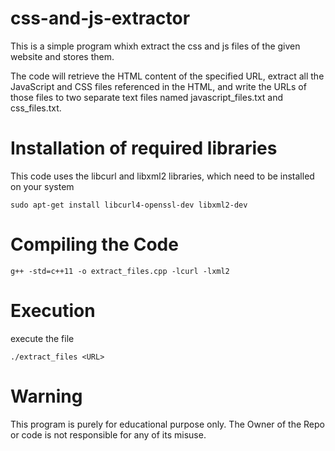 # css-and-js-extractor
This is a simple program whixh extract the css and js files of the given website and stores them. 

The code will retrieve the HTML content of the specified URL, extract all the JavaScript and CSS files referenced in the HTML, and write the URLs of those files to two separate text files named javascript_files.txt and css_files.txt.

# Installation of required libraries
This code uses the libcurl and libxml2 libraries, which need to be installed on your system

    sudo apt-get install libcurl4-openssl-dev libxml2-dev

# Compiling the Code

    g++ -std=c++11 -o extract_files.cpp -lcurl -lxml2

# Execution
execute the file

    ./extract_files <URL>

# Warning
This program is purely for educational purpose only. 
The Owner of the Repo or code is not responsible for any of its misuse. 
